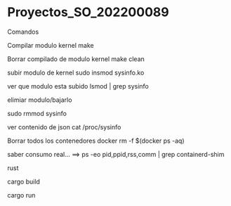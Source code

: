# Proyectos_SO_202200089

Comandos

Compilar modulo kernel
make

Borrar compilado de modulo kernel
make clean

subir modulo de kernel
sudo insmod sysinfo.ko

ver que modulo esta subido
lsmod | grep sysinfo

elimiar modulo/bajarlo

sudo rmmod sysinfo

ver contenido de json
cat /proc/sysinfo

Borrar todos los contenedores 
docker rm -f $(docker ps -aq)


saber consumo real...
    ==> ps -eo pid,ppid,rss,comm | grep containerd-shim





rust

cargo build

cargo run